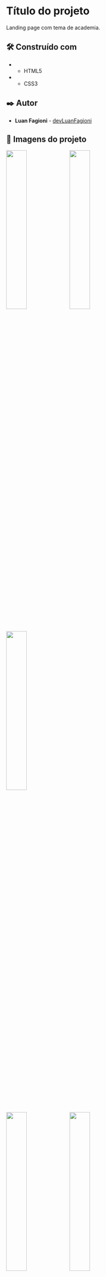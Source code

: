 # Título do projeto

Landing page com tema de academia.

## 🛠️ Construído com

* - HTML5
* - CSS3

## ✒️ Autor

* **Luan Fagioni** - [devLuanFagioni](https://github.com/DevLuanFagioni)

## 📸 Imagens do projeto

<div>
  <img src="https://user-images.githubusercontent.com/101909254/234618763-e5e85c11-0a6f-46da-9a8c-87df9c2f46b2.jpg" alt="" width="33%">
  <img src="https://user-images.githubusercontent.com/101909254/234618774-322d743b-8e26-4848-b1da-029a584f6c0a.jpg" alt="" width="33%">
  <img src="https://user-images.githubusercontent.com/101909254/234618778-6d6084d5-6dfc-42d2-8350-9b70fb5d5bc5.jpg" alt="" width="33%">
</div>

<div>
  <img src="https://user-images.githubusercontent.com/101909254/234618783-9bf72506-e0d7-430e-8b00-402048893cb4.jpg" alt="" width="33%">
  <img src="https://user-images.githubusercontent.com/101909254/234618786-665aa28a-34c6-442a-be76-dab27bdb2452.jpg" alt="" width="33%">
  <img src="https://user-images.githubusercontent.com/101909254/234618790-e11ce82c-a208-4cc5-b7d5-ea41e594f389.jpg" alt="" width="33%">
</div>

<div>
  <img src="https://user-images.githubusercontent.com/101909254/234618826-3442ad87-b3de-4414-90e6-270596ef2d68.jpg" alt="" width="25%">
  <img src="https://user-images.githubusercontent.com/101909254/234618830-9adae7b5-0c2f-4841-a9bb-1dd467325e93.jpg" alt="" width="25%">
  <img src="https://user-images.githubusercontent.com/101909254/234618833-eb9230c4-ee91-4c24-8a9c-c9d2ed1a2925.jpg" alt="" width="25%">
  <img src="https://user-images.githubusercontent.com/101909254/234618838-66fdd25f-42f8-4080-81af-0a0956169445.jpg" alt="" width="25%">
</div>

<div>
  <img src="https://user-images.githubusercontent.com/101909254/234618840-1bdda092-49db-4130-b1da-b67cc16f3a25.jpg" alt="" width="25%">
  <img src="https://user-images.githubusercontent.com/101909254/234618843-7fbf0e50-a7e4-47b3-82d4-f577752521c7.jpg" alt="" width="25%">
</div>


## 📄 Licença

Este projeto está sob a licença (MIT) - veja o arquivo [LICENSE.md](https://github.com/DevLuanFagioni/Fabrica-de-monstros/blob/main/license) para detalhes.

## 🎁 Expressões de gratidão

* Conte a outras pessoas sobre este projeto 📢;
* Convide alguém da equipe para um café ☕;
